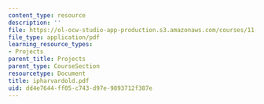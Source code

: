 ```yaml
---
content_type: resource
description: ''
file: https://ol-ocw-studio-app-production.s3.amazonaws.com/courses/11-332j-urban-design-fall-2003/dd4e7644ff05c743d97e9893712f387e_ipharvardold.pdf
file_type: application/pdf
learning_resource_types:
- Projects
parent_title: Projects
parent_type: CourseSection
resourcetype: Document
title: ipharvardold.pdf
uid: dd4e7644-ff05-c743-d97e-9893712f387e
---
```

